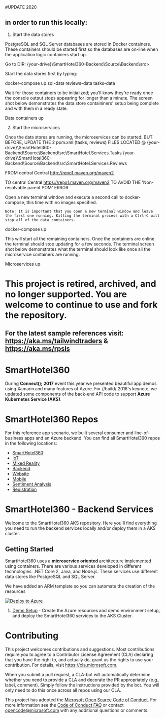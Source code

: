 #UPDATE 2020
## in order to run this locally:
1. Start the data stores

PostgreSQL and SQL Server databases are stored in Docker containers. These containers should be started first so the databases are on-line when the application logic containers start up. 

Go to DIR:
{your-drive}\SmartHotel360-Backend\Source\Backend\src>

Start the data stores first by typing:

docker-compose up sql-data reviews-data tasks-data

Wait for those containers to be initialized; you'll know they're ready once the console output stops appearing for longer than a minute. The screen shot below demonstrates the data store containiners' setup being complete and with them in a ready state.

Data containers up

2. Start the microservices

Once the data stores are running, the microservices can be started. BUT BEFORE, UPDATE THE 2 pom.xml (tasks, reviews) FILES LOCATED @ 
{your-drive}\SmartHotel360-Backend\Source\Backend\src\SmartHotel.Services.Tasks
{your-drive}\SmartHotel360-Backend\Source\Backend\src\SmartHotel.Services.Reviews

FROM 
	<repositories>
       <repository>
          <id>central</id>
          <name>Central</name>
          <url>http://repo1.maven.org/maven2</url>
       </repository>
    </repositories>

TO
	<repositories>
       <repository>
          <id>central</id>
          <name>Central</name>
          <url>https://repo1.maven.org/maven2</url> <!-- HTTPS HERE, CHECK CONNECTION IN BROWSER-->
       </repository>
    </repositories>
TO AVOID THE 'Non-resolvable parent POM' ERROR 

Open a new terminal window and execute a second call to docker-compose, this time with no images specified.

    Note: It is important that you open a new terminal window and leave the first one running. Killing the terminal process with a Ctrl-C will stop all of the data containers.

docker-compose up

This will start all the remaining containers. Once the containers are online the terminal should stop updating for a few seconds. The terminal screen shot below demonstrates what the terminal should look like once all the microservice containers are running.

Microservices up


# **This project is retired, archived, and no longer supported. You are welcome to continue to use and fork the repository.**

## For the latest sample references visit: https://aka.ms/tailwindtraders & https://aka.ms/rpsls 

# SmartHotel360
During **Connect(); 2017** event this year we presented beautiful app demos using Xamarin and many features of Azure. For //build/ 2018's keynote, we updated some components of the back-end API code to support **Azure Kubernetes Service (AKS)**.

# SmartHotel360 Repos
For this reference app scenario, we built several consumer and line-of-business apps and an Azure backend. You can find all SmartHotel360 repos in the following locations:

- [SmartHotel360](https://github.com/Microsoft/SmartHotel360)
- [IoT](https://github.com/Microsoft/SmartHotel360-IoT)
- [Mixed Reality](https://github.com/Microsoft/SmartHotel360-MixedReality)
- [Backend](https://github.com/Microsoft/SmartHotel360-Backend)
- [Website](https://github.com/Microsoft/SmartHotel360-Website)
- [Mobile](https://github.com/Microsoft/SmartHotel360-Mobile)
- [Sentiment Analysis](https://github.com/Microsoft/SmartHotel360-SentimentAnalysis)
- [Registration](https://github.com/Microsoft/SmartHotel360-Registration)

# SmartHotel360 - Backend Services

Welcome to the SmartHotel360 AKS repository. Here you'll find everything you need to run the backend services locally and/or deploy them in a AKS cluster.

## Getting Started

SmartHotel360 uses a **microservice oriented** architecture implemented using containers. There are various services developed in different technologies: .NET Core 2, Java, and Node.js. These services use different data stores like PostgreSQL and SQL Server. 

We have added an ARM template so you can automate the creation of the resources

<a href="https://portal.azure.com/#create/Microsoft.Template/uri/https%3a%2f%2fraw.githubusercontent.com%2fMicrosoft%2fSmartHotel360-Backend%2fmaster%2fSource%2farm%2fsmarthote360.backend.deployment.json"><img src="/Documents/Images/deploy-to-azure.png" alt="Deploy to Azure"/></a>

1. [Demo Setup](Documents/Setup.md) - Create the Azure resources and demo environment setup, and deploy the SmartHotel360 services to the AKS Cluster.

# Contributing

This project welcomes contributions and suggestions.  Most contributions require you to agree to a Contributor License Agreement (CLA) declaring that you have the right to, and actually do, grant us the rights to use your contribution. For details, visit https://cla.microsoft.com.

When you submit a pull request, a CLA-bot will automatically determine whether you need to provide a CLA and decorate the PR appropriately (e.g., label, comment). Simply follow the instructions provided by the bot. You will only need to do this once across all repos using our CLA.

This project has adopted the [Microsoft Open Source Code of Conduct](https://opensource.microsoft.com/codeofconduct/).
For more information see the [Code of Conduct FAQ](https://opensource.microsoft.com/codeofconduct/faq/) or contact [opencode@microsoft.com](mailto:opencode@microsoft.com) with any additional questions or comments.
